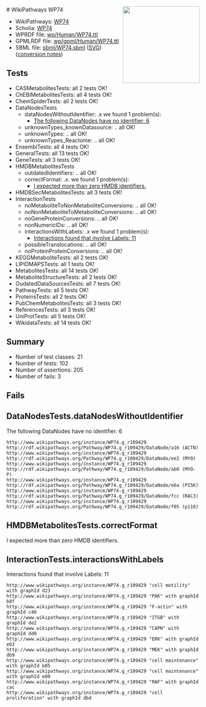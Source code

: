 <img style="float: right; width: 200px" src="../logo.png" />
# WikiPathways WP74

* WikiPathways: [WP74](https://identifiers.org/wikipathways:WP74)
* Scholia: [WP74](https://scholia.toolforge.org/wikipathways/WP74)
* WPRDF file: [wp/Human/WP74.ttl](../wp/Human/WP74.ttl)
* GPMLRDF file: [wp/gpml/Human/WP74.ttl](../wp/gpml/Human/WP74.ttl)
* SBML file: [sbml/WP74.sbml](../sbml/WP74.sbml) ([SVG](../sbml/WP74.svg)) ([conversion notes](../sbml/WP74.txt))

## Tests
* CASMetabolitesTests: all 2 tests OK!
* ChEBIMetabolitesTests: all 4 tests OK!
* ChemSpiderTests: all 2 tests OK!
* DataNodesTests
    * dataNodesWithoutIdentifier: .x we found 1 problem(s):
        * [The following DataNodes have no identifier: 6](#d2d32fa5)
    * unknownTypes_knownDatasource: .. all OK!
    * unknownTypes: .. all OK!
    * unknownTypes_Reactome: .. all OK!
* EnsemblTests: all 4 tests OK!
* GeneralTests: all 13 tests OK!
* GeneTests: all 3 tests OK!
* HMDBMetabolitesTests
    * outdatedIdentifiers: .. all OK!
    * correctFormat: .x. we found 1 problem(s):
        * [I expected more than zero HMDB identifiers.](#ad154c1e)
* HMDBSecMetabolitesTests: all 3 tests OK!
* InteractionTests
    * noMetaboliteToNonMetaboliteConversions: .. all OK!
    * noNonMetaboliteToMetaboliteConversions: .. all OK!
    * noGeneProteinConversions: .. all OK!
    * nonNumericIDs: .. all OK!
    * interactionsWithLabels: .x we found 1 problem(s):
        * [Interactions found that involve Labels: 11](#fe97a8b9)
    * possibleTranslocations: .. all OK!
    * noProteinProteinConversions: .. all OK!
* KEGGMetaboliteTests: all 2 tests OK!
* LIPIDMAPSTests: all 1 tests OK!
* MetabolitesTests: all 14 tests OK!
* MetaboliteStructureTests: all 2 tests OK!
* OudatedDataSourcesTests: all 7 tests OK!
* PathwayTests: all 5 tests OK!
* ProteinsTests: all 2 tests OK!
* PubChemMetabolitesTests: all 3 tests OK!
* ReferencesTests: all 3 tests OK!
* UniProtTests: all 5 tests OK!
* WikidataTests: all 14 tests OK!


## Summary

* Number of test classes: 21
* Number of tests: 102
* Number of assertions: 205
* Number of fails: 3

## Fails

<a name="d2d32fa5" />

## DataNodesTests.dataNodesWithoutIdentifier

The following DataNodes have no identifier: 6
```
http://www.wikipathways.org/instance/WP74.g_r109429 http://rdf.wikipathways.org/Pathway/WP74.g_r109429/DataNode/a16 (ACTN)
http://www.wikipathways.org/instance/WP74.g_r109429 http://rdf.wikipathways.org/Pathway/WP74.g_r109429/DataNode/ee2 (MYO)
http://www.wikipathways.org/instance/WP74.g_r109429 http://rdf.wikipathways.org/Pathway/WP74.g_r109429/DataNode/ab0 (MYO-P)
http://www.wikipathways.org/instance/WP74.g_r109429 http://rdf.wikipathways.org/Pathway/WP74.g_r109429/DataNode/e6a (PI5K)
http://www.wikipathways.org/instance/WP74.g_r109429 http://rdf.wikipathways.org/Pathway/WP74.g_r109429/DataNode/fcc (RAC3)
http://www.wikipathways.org/instance/WP74.g_r109429 http://rdf.wikipathways.org/Pathway/WP74.g_r109429/DataNode/f05 (p110)
```

<a name="ad154c1e" />

## HMDBMetabolitesTests.correctFormat

I expected more than zero HMDB identifiers.
<a name="fe97a8b9" />

## InteractionTests.interactionsWithLabels

Interactions found that involve Labels: 11
```
http://www.wikipathways.org/instance/WP74.g_r109429 "cell motility" with graphId d23
http://www.wikipathways.org/instance/WP74.g_r109429 "PAK" with graphId b8f
http://www.wikipathways.org/instance/WP74.g_r109429 "F-actin" with graphId c40
http://www.wikipathways.org/instance/WP74.g_r109429 "ITGB" with graphId de2
http://www.wikipathways.org/instance/WP74.g_r109429 "CAPN" with graphId dd0
http://www.wikipathways.org/instance/WP74.g_r109429 "ERK" with graphId eb3
http://www.wikipathways.org/instance/WP74.g_r109429 "MEK" with graphId db9
http://www.wikipathways.org/instance/WP74.g_r109429 "cell maintenance" with graphId b05
http://www.wikipathways.org/instance/WP74.g_r109429 "cell maintenance" with graphId e00
http://www.wikipathways.org/instance/WP74.g_r109429 "RAF" with graphId cac
http://www.wikipathways.org/instance/WP74.g_r109429 "cell proliferation" with graphId dbd
```


